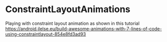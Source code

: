 # ConstraintLayoutAnimations

Playing with constraint layout animation as shown in this tutorial
https://android.jlelse.eu/build-awesome-animations-with-7-lines-of-code-using-constraintlayout-854e8fd3ad93